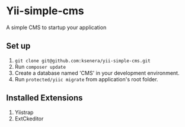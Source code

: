 # Yii-simple-cms
A simple CMS to startup your application

## Set up
1. `git clone git@github.com:ksenera/yii-simple-cms.git`
2. Run `composer update`
3. Create a database named 'CMS' in your development environment.
4. Run `protected/yiic migrate` from application's root folder.

## Installed Extensions
1. Yiistrap
2. ExtCkeditor